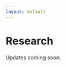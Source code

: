 ```yaml
---
layout: default
---
```

# Research


<div class="chart"></div>
  <script type="module">
  import {Runtime, Inspector} from "https://cdn.jsdelivr.net/npm/@observablehq/runtime@4/dist/runtime.js";
  import define from "https://api.observablehq.com/@elevien/spatial-growth.js?v=3";
  (new Runtime).module(define, name => {
    if (name === "chart") return Inspector.into(".chart")();
  });
  </script>

Updates coming soon.
